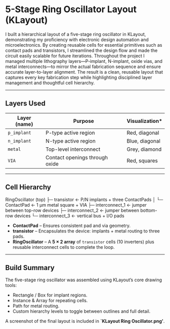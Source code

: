 # 5-Stage Ring Oscillator Layout (KLayout)

I built a hierarchical layout of a five-stage ring oscillator in KLayout, demonstrating my proficiency with electronic design automation and microelectronics. By creating reusable cells for essential primitives such as contact pads and transistors, I streamlined the design flow and made the circuit easily scalable for future iterations. Throughout the project I managed multiple lithography layers—P-implant, N-implant, oxide vias, and metal interconnects—to mirror the actual fabrication sequence and ensure accurate layer-to-layer alignment. The result is a clean, reusable layout that captures every key fabrication step while highlighting disciplined layer management and thoughtful cell hierarchy.

---

## Layers Used

| Layer (name) | Purpose | Visualization* |
|--------------|---------|----------------|
| `p_implant`  | P-type active region | Red, diagonal |
| `n_implant`  | N-type active region | Blue, diagonal |
| `metal`      | Top-level interconnect | Grey, diamond |
| `VIA`        | Contact openings through oxide | Red, squares |

---

## Cell Hierarchy

RingOscillator (top)
├─ transistor ← P/N implants + three ContactPads
│ └─ ContactPad ← 1 µm metal square + VIA
├─ interconnect_1 ← jumper between top-row devices
├─ interconnect_2 ← jumper between bottom-row devices
└─ interconnect_3 ← vertical bus + I/O pads


* **ContactPad** – Ensures consistent pad and via geometry.  
* **transistor** – Encapsulates the device: implants + metal routing to three pads.  
* **RingOscillator** – A **5 × 2 array** of `transistor` cells (10 inverters) plus reusable interconnect cells to complete the loop.

---

## Build Summary

The five-stage ring oscillator was assembled using KLayout’s core drawing tools:

* Rectangle / Box for implant regions.  
* Instance & Array for repeating cells.  
* Path for metal routing.  
* Custom hierarchy levels to toggle between outlines and full detail.

A screenshot of the final layout is included in **`KLayout Ring Oscillator.png'**.


